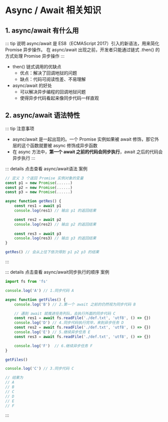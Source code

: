 # Async / Await 相关知识

## 1. async/await 有什么用
::: tip 说明
async/await 是 ES8（ECMAScript 2017）引入的新语法，用来简化 Promise 异步操作。
在 async/await 出现之前，开发者只能通过链式 .then() 的方式处理 Promise 异步操作
:::
- then() 链式调用的优缺点
    - 优点：解决了回调地狱的问题
    - 缺点：代码可阅读性差、不易理解
- async/await 的好处
    - 可以解决异步编程的回调地狱问题
    - 使得异步代码看起来像同步代码一样直观

## 2. async/await 语法特性
::: tip 注意事项
- async/await 是一起出现的。一个 Promise 实例如果被 await 修饰，那它外层的这个函数就要被 async 修饰成异步函数 
- 在 async 方法中，**第一个 await 之前的代码会同步执行**，await 之后的代码会异步执行
:::

::: details 点击查看 async/await语法 案例
```js
// 定义 3 个返回 Promise 实例对象的变量
const p1 = new Promise(......)
const p2 = new Promise(......)
const p3 = new Promise(......)

async function getRes() {
    const res1 = await p1
    console.log(res1) // 输出 p1 的返回结果

    const res2 = await p2
    console.log(res2) // 输出 p2 的返回结果
    
    const res3 = await p3
    console.log(res3) // 输出 p3 的返回结果
}

getRes() // 会从上往下依次得到 p1 p2 p3 的结果
```
:::

::: details 点击查看 async/await同步执行的顺序 案例
```js
import fs from 'fs'

console.log('A') // 1.同步代码 A

async function getFiles() {
    console.log('B') // 2.第一个 await 之前的仍然视为同步代码 B

    // 遇到 await 就推进任务列队，去执行外面的同步代码 C
    const res1 = await fs.readFile('./def.txt', 'utf8', () => {})
    console.log('D') // 4.同步代码执行完毕，来到异步任务 D
    const res2 = await fs.readFile('./def.txt', 'utf8', () => {})
    console.log('E') // 5.继续异步任务 E
    const res3 = await fs.readFile('./def.txt', 'utf8', () => {})

    console.log('F')  // 6.继续异步任务 F
}

getFiles()

console.log('C') // 3.同步代码 C

// 结果为
// A
// B
// C
// D
// E
// F
```
:::
